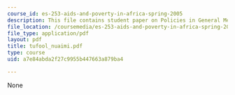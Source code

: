 ```yaml
---
course_id: es-253-aids-and-poverty-in-africa-spring-2005
description: This file contains student paper on Policies in General Media.
file_location: /coursemedia/es-253-aids-and-poverty-in-africa-spring-2005/a7e84abda2f27c9955b447663a879ba4_tufool_nuaimi.pdf
file_type: application/pdf
layout: pdf
title: tufool_nuaimi.pdf
type: course
uid: a7e84abda2f27c9955b447663a879ba4

---
```

None